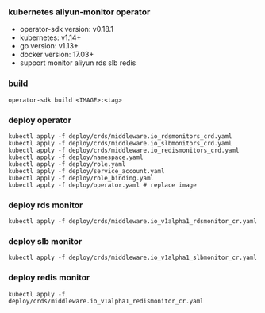### kubernetes aliyun-monitor operator

* operator-sdk version: v0.18.1
* kubernetes: v1.14+
* go version: v1.13+
* docker version: 17.03+
* support monitor aliyun rds slb redis


### build 
```
operator-sdk build <IMAGE>:<tag>
```

### deploy operator

```
kubectl apply -f deploy/crds/middleware.io_rdsmonitors_crd.yaml
kubectl apply -f deploy/crds/middleware.io_slbmonitors_crd.yaml
kubectl apply -f deploy/crds/middleware.io_redismonitors_crd.yaml
kubectl apply -f deploy/namespace.yaml
kubectl apply -f deploy/role.yaml
kubectl apply -f deploy/service_account.yaml
kubectl apply -f deploy/role_binding.yaml
kubectl apply -f deploy/operator.yaml # replace image
```

### deploy rds monitor
```
kubectl apply -f deploy/crds/middleware.io_v1alpha1_rdsmonitor_cr.yaml
```

### deploy slb monitor
```
kubectl apply -f deploy/crds/middleware.io_v1alpha1_slbmonitor_cr.yaml
```

### deploy redis monitor
```
kubectl apply -f deploy/crds/middleware.io_v1alpha1_redismonitor_cr.yaml
```